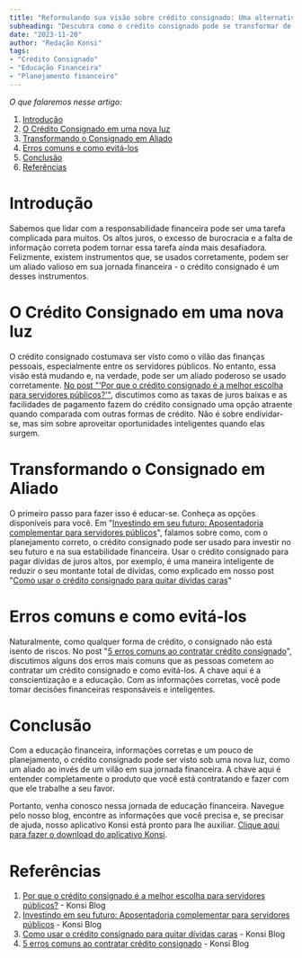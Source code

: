 ```yaml
---
title: "Reformulando sua visão sobre crédito consignado: Uma alternativa responsável e inteligente"
subheading: "Descubra como o crédito consignado pode se transformar de vilão para aliado em sua jornada financeira"
date: "2023-11-20"
author: "Redação Konsi"
tags:
- "Crédito Consignado"
- "Educação Financeira"
- "Planejamento financeiro"
---
```


*O que falaremos nesse artigo:*

1. [Introdução](#introdução)
2. [O Crédito Consignado em uma nova luz](#o-crédito-consignado-em-uma-nova-luz)
3. [Transformando o Consignado em Aliado](#transformando-o-consignado-em-aliado)
4. [Erros comuns e como evitá-los](#erros-comuns-e-como-evitá-los)
5. [Conclusão](#conclusão)
6. [Referências](#referências)

# Introdução

Sabemos que lidar com a responsabilidade financeira pode ser uma tarefa complicada para muitos. Os altos juros, o excesso de burocracia e a falta de informação correta podem tornar essa tarefa ainda mais desafiadora. Felizmente, existem instrumentos que, se usados corretamente, podem ser um aliado valioso em sua jornada financeira - o crédito consignado é um desses instrumentos. 

# O Crédito Consignado em uma nova luz

O crédito consignado costumava ser visto como o vilão das finanças pessoais, especialmente entre os servidores públicos. No entanto, essa visão está mudando e, na verdade, pode ser um aliado poderoso se usado corretamente. [No post "'Por que o crédito consignado é a melhor escolha para servidores públicos?'"](https://konsi.com.br/postagens/por-que-o-crdito-consignado-a-melhor-escolha-para-servidores-pblicos), discutimos como as taxas de juros baixas e as facilidades de pagamento fazem do crédito consignado uma opção atraente quando comparada com outras formas de crédito. Não é sobre endividar-se, mas sim sobre aproveitar oportunidades inteligentes quando elas surgem.

# Transformando o Consignado em Aliado

O primeiro passo para fazer isso é educar-se. Conheça as opções disponíveis para você. Em "[Investindo em seu futuro: Aposentadoria complementar para servidores públicos](https://konsi.com.br/postagens/investindo-em-seu-futuro-aposentadoria-complementar-para-servidores-pblicos)", falamos sobre como, com o planejamento correto, o crédito consignado pode ser usado para investir no seu futuro e na sua estabilidade financeira. Usar o crédito consignado para pagar dívidas de juros altos, por exemplo, é uma maneira inteligente de reduzir o seu montante total de dívidas, como explicado em nosso post "[Como usar o crédito consignado para quitar dívidas caras](https://konsi.com.br/postagens/como-usar-o-crdito-consignado-para-quitar-dvidas-caras)"  

# Erros comuns e como evitá-los

Naturalmente, como qualquer forma de crédito, o consignado não está isento de riscos. No post "[5 erros comuns ao contratar crédito consignado](https://konsi.com.br/postagens/5-erros-comuns-ao-contratar-credito-consignado)", discutimos alguns dos erros mais comuns que as pessoas cometem ao contratar um crédito consignado e como evitá-los. A chave aqui é a conscientização e a educação. Com as informações corretas, você pode tomar decisões financeiras responsáveis e inteligentes.

# Conclusão

Com a educação financeira, informações corretas e um pouco de planejamento, o crédito consignado pode ser visto sob uma nova luz, como um aliado ao invés de um vilão em sua jornada financeira. A chave aqui é entender completamente o produto que você está contratando e fazer com que ele trabalhe a seu favor. 

Portanto, venha conosco nessa jornada de educação financeira. Navegue pelo nosso blog, encontre as informações que você precisa e, se precisar de ajuda, nosso aplicativo Konsi está pronto para lhe auxiliar. [Clique aqui para fazer o download do aplicativo Konsi](https://konsi.com.br/download). 

# Referências

1. [Por que o crédito consignado é a melhor escolha para servidores públicos?](https://konsi.com.br/postagens/por-que-o-crdito-consignado-a-melhor-escolha-para-servidores-pblicos) - Konsi Blog
2. [Investindo em seu futuro: Aposentadoria complementar para servidores públicos](https://konsi.com.br/postagens/investindo-em-seu-futuro-aposentadoria-complementar-para-servidores-pblicos) - Konsi Blog
3. [Como usar o crédito consignado para quitar dívidas caras](https://konsi.com.br/postagens/como-usar-o-crdito-consignado-para-quitar-dvidas-caras) - Konsi Blog
4. [5 erros comuns ao contratar crédito consignado](https://konsi.com.br/postagens/5-erros-comuns-ao-contratar-credito-consignado) - Konsi Blog